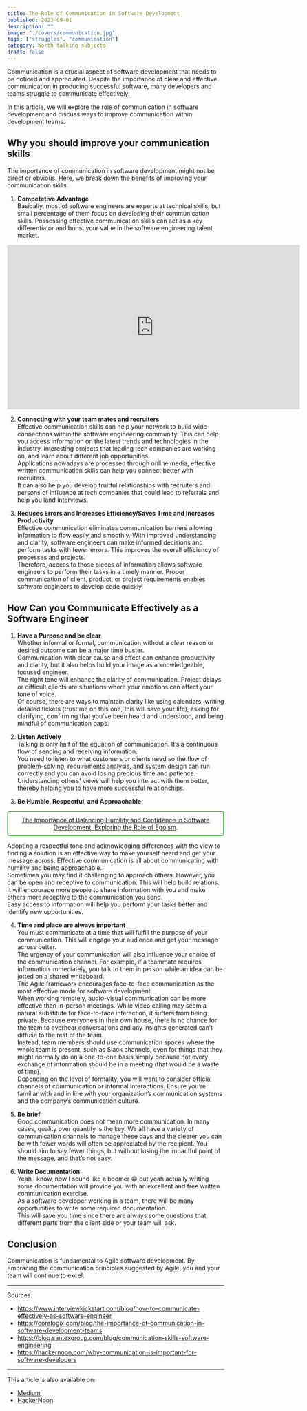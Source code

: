 ```yaml
---
title: The Role of Communication in Software Development
published: 2023-09-01
description: ""
image: "./covers/communication.jpg"
tags: ["struggles", "communication"]
category: Worth talking subjects
draft: false
---
```


Communication is a crucial aspect of software development that needs to be noticed and appreciated. Despite the importance of clear and effective communication in producing successful software, many developers and teams struggle to communicate effectively.

In this article, we will explore the role of communication in software development and discuss ways to improve communication within development teams.

## Why you should improve your communication skills
The importance of communication in software development might not be direct or obvious. Here, we break down the benefits of improving your communication skills.

1. **Competetive Advantage**  
Basically, most of software engineers are experts at technical skills, but small percentage of them focus on developing their communication skills. Possessing effective communication skills can act as a key differentiator and boost your value in the software engineering talent market.

<iframe width="680" height="382" src="https://www.youtube.com/embed/n_-cAS6vBRU" title="10X Developers Never Get Promoted 😢" frameborder="0" allow="accelerometer; autoplay; clipboard-write; encrypted-media; gyroscope; picture-in-picture; web-share" referrerpolicy="strict-origin-when-cross-origin" allowfullscreen></iframe>

2. **Connecting with your team mates and recruiters**  
Effective communication skills can help your network to build wide connections within the software engineering community. This can help you access information on the latest trends and technologies in the industry, interesting projects that leading tech companies are working on, and learn about different job opportunities.  
Applications nowadays are processed through online media, effective written communication skills can help you connect better with recruiters.  
It can also help you develop fruitful relationships with recruiters and persons of influence at tech companies that could lead to referrals and help you land interviews.

3. **Reduces Errors and Increases Efficiency/Saves Time and Increases Productivity**  
Effective communication eliminates communication barriers allowing information to flow easily and smoothly. With improved understanding and clarity, software engineers can make informed decisions and perform tasks with fewer errors. This improves the overall efficiency of processes and projects.  
Therefore, access to those pieces of information allows software engineers to perform their tasks in a timely manner. Proper communication of client, product, or project requirements enables software engineers to develop code quickly.

## How Can you Communicate Effectively as a Software Engineer

1. **Have a Purpose and be clear**  
Whether informal or formal, communication without a clear reason or desired outcome can be a major time buster.  
Communication with clear cause and effect can enhance productivity and clarity, but it also helps build your image as a knowledgeable, focused engineer.  
The right tone will enhance the clarity of communication. Project delays or difficult clients are situations where your emotions can affect your tone of voice.  
Of course, there are ways to maintain clarity like using calendars, writing detailed tickets (trust me on this one, this will save your life), asking for clarifying, confirming that you’ve been heard and understood, and being mindful of communication gaps.

2. **Listen Actively**  
Talking is only half of the equation of communication. It’s a continuous flow of sending and receiving information.  
You need to listen to what customers or clients need so the flow of problem-solving, requirements analysis, and system design can run correctly and you can avoid losing precious time and patience.  
Understanding others’ views will help you interact with them better, thereby helping you to have more successful relationships.

3. **Be Humble, Respectful, and Approachable**  

<center style="border: 2px solid #4CAF50; padding: 10px; border-radius: 5px;">
  <a href="/posts/egoism/">The Importance of Balancing Humility and Confidence in Software Development, Exploring the Role of Egoism</a>.
</center>

Adopting a respectful tone and acknowledging differences with the view to finding a solution is an effective way to make yourself heard and get your message across. Effective communication is all about communicating with humility and being approachable.  
Sometimes you may find it challenging to approach others. However, you can be open and receptive to communication. This will help build relations. It will encourage more people to share information with you and make others more receptive to the communication you send.  
Easy access to information will help you perform your tasks better and identify new opportunities.

4. **Time and place are always important**  
You must communicate at a time that will fulfill the purpose of your communication. This will engage your audience and get your message across better.  
The urgency of your communication will also influence your choice of the communication channel. For example, if a teammate requires information immediately, you talk to them in person while an idea can be jotted on a shared whiteboard.  
The Agile framework encourages face-to-face communication as the most effective mode for software development.  
When working remotely, audio-visual communication can be more effective than in-person meetings. While video calling may seem a natural substitute for face-to-face interaction, it suffers from being private. Because everyone’s in their own house, there is no chance for the team to overhear conversations and any insights generated can’t diffuse to the rest of the team.  
Instead, team members should use communication spaces where the whole team is present, such as Slack channels, even for things that they might normally do on a one-to-one basis simply because not every exchange of information should be in a meeting (that would be a waste of time).  
Depending on the level of formality, you will want to consider official channels of communication or informal interactions. Ensure you’re familiar with and in line with your organization’s communication systems and the company’s communication culture.

5. **Be brief**   
Good communication does not mean more communication. In many cases, quality over quantity is the key. We all have a variety of communication channels to manage these days and the clearer you can be with fewer words will often be appreciated by the recipient. You should aim to say fewer things, but without losing the impactful point of the message, and that’s not easy.

6. **Write Documentation**    
Yeah I know, now I sound like a boomer 😁 but yeah actually writing some documentation will provide you with an excellent and free written communication exercise.  
As a software developer working in a team, there will be many opportunities to write some required documentation.  
This will save you time since there are always some questions that different parts from the client side or your team will ask.

## Conclusion
Communication is fundamental to Agile software development. By embracing the communication principles suggested by Agile, you and your team will continue to excel.

-----------
Sources:
- https://www.interviewkickstart.com/blog/how-to-communicate-effectively-as-software-engineer
- https://coralogix.com/blog/the-importance-of-communication-in-software-development-teams
- https://blog.santexgroup.com/blog/communication-skills-software-engineering
- https://hackernoon.com/why-communication-is-important-for-software-developers

-----------
This article is also available on:  
* [Medium](https://ayoub3bidi.medium.com/the-role-of-communication-in-software-development-2dbeb6cbe38c)
* [HackerNoon](https://hackernoon.com/getting-on-the-same-page-improving-your-communication-skills-as-a-software-developer)